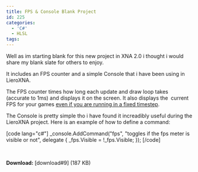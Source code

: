 ```yaml
---
title: FPS & Console Blank Project
id: 225
categories:
  - 'C#'
  - HLSL
tags:
---
```


Well as im starting blank for this new project in XNA 2.0 i thought i would share my blank slate for others to enjoy.

It includes an FPS counter and a simple Console that i have been using in LieroXNA.

The FPS counter times how long each update and draw loop takes (accurate to 1ms) and displays it on the screen. It also displays the&nbsp; current FPS for your games [even if you are running in a fixed timestep](https://blogs.msdn.com/shawnhar/archive/2007/11/23/game-timing-in-xna-game-studio-2-0.aspx).

The Console is pretty simple tho i have found it increadibly useful during the LieroXNA project. Here is an example of how to define a command:&nbsp;

[code lang=&quot;c#&quot;] _console.AddCommand(&quot;fps&quot;, &quot;toggles if the fps meter is visible or not&quot;, delegate { _fps.Visible = !_fps.Visible; }); [/code]

&nbsp;<flv href="https://mikecann.co.uk/wp-content/uploads/2007/12/1.flv" width="496" height="375" autostart="false"></flv>

**Download:** [download#9] (187 KB)